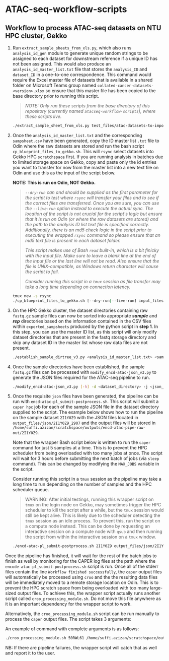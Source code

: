 # ATAC-seq-workflow-scripts

## Workflow to process ATAC-seq datasets on NTU HPC cluster, Gekko

1. Run `extract_sample_sheets_from_xls.py`, which also runs `analysis_id_gen` module to generate unique random strings to be assigned to each dataset for downstream reference if a unique ID has not been assigned. This would also produce an `analysis_id_master_list.txt` file that stores the `analysis_ID` and `dataset_ID` in a one-to-one correspondence. This command would require the Excel master file of datasets that is available in a shared folder on Microsoft Teams group named `collated-cancer-datasets-<version>.xlsx` so ensure that this master file has been copied to the base directory prior to running this script.

    > *NOTE: Only run these scripts from the base directory of this repository (currently named `atacseq-workflow-scripts`), where these scripts live.*

    ```bash
    ./extract_sample_sheet_from_xls.py test_files/atac-datasets-to-import.txt test_files/collated-cancer-datasets-v1.6.xlsx test_output/exported_sampsheets test_files/analysis_id_master_list.txt
    ```

2. Once the `analysis_id_master_list.txt` and the corresponding `sampsheet.csv` have been generated, copy the ID master list `.txt` file to Odin where the raw datasets are stored and run the bash script `cp_blueprint_files_to_gekko.sh`. This will `rsync` select datasets into Gekko HPC `scratchspace` first. If you are running analysis in batches due to limited storage space on Gekko, copy and paste only the id entries you want to transfer for now from the master list into a new text file on Odin and use this as the input of the script below.

    **NOTE: This is run on Odin, NOT Gekko.**

    > *`--dry-run` can and should be supplied as the first parameter for the script to test where `rsync` will transfer your files and to see if the correct files are transferred. Once you are sure, you can use the `--live-run` option instead to execute the actual sync. The location of the script is not crucial for the script's logic but ensure that it is run on Odin (or where the raw datasets are stored) and the path to the analysis ID list text file is specified correctly. Additionally, there is an md5 check logic in the script prior to executing the wrapped `rsync` command so please ensure that an md5 text file is present in each dataset folder.*
    >
    > *This script makes use of Bash `read` built-in, which is a bit finicky with the input file. Make sure to leave a blank line at the end of the input file or the last line will not be read. Also ensure that the file is UNIX-compatible, as Windows return character will cause the script to fail.*
    >
    > *Consider running this script in a `tmux` session as file transfer may take a long time depending on connection latency.*

    ```bash
    tmux new -s rsync
    ./cp_blueprint_files_to_gekko.sh [--dry-run|--live-run] input_files/analysis_id_list.txt > rsync_output.log
    ```

3. On the HPC Gekko cluster, the dataset directories containing raw `fastq.gz` sample files can now be sorted into appropriate ***sample*** and ***rep*** directories based on the information contained in the CSV files within `exported_sampsheets` produced by the python script in **step 1**. In this step, you can use the master ID list, as this script will only modify dataset directories that are present in the fastq storage directory and skip any dataset ID in the master list whose raw data files are not present.

    ```bash
    ./establish_sample_dirtree_v3.py <analysis_id_master_list.txt> <sample_root_directory> <csv_samplesheet_directory>
    ```

4. Once the sample directories have been established, the sample `fastq.gz` files can be processed with `modify_encd-atac-json_v3.py` to generate the JSON files required for the ATAC-seq pipeline to run.

    ```bash
    ./modify_encd-atac-json_v3.py [-h] -d <dataset_directory> -j <json_file_template> -s <sample_sheet_csv> -o <output_path>
    ```

5. Once the requisite `json` files have been generated, the pipeline can be run with `encd-atac-pl_submit-postprocess.sh`. This script will submit a `caper hpc` job for each of the sample JSON file in the dataset directory supplied to the script. The example below shows how to run the pipeline on the sample dataset `2I1Y0Z9` with the JSON files located in `output_files/json/2I1Y0Z9_2907` and the output files will be stored in `/home/suffi.azizan/scratchspace/outputs/encd-atac-pipe-raw-out/2I1Y0Z9`.

    Note that the wrapper Bash script below is written to run the `caper` command for just 5 samples at a time. This is to prevent the HPC scheduler from being overloaded with too many jobs at once. The script will wait for 3 hours before submitting the next batch of jobs (via `sleep` command). This can be changed by modifying the `MAX_JOBS` variable in the script.

    Consider running this script in a `tmux` session as the pipeline may take a long time to run depending on the number of samples and the HPC scheduler queue.

    >WARNING: After initial testings, running this wrapper script on `tmux` on the login node on Gekko, may sometimes trigger the HPC scheduler to kill the script after a while, but the `tmux` session would still be kept alive. This is likely due to the scheduler detecting the `tmux` session as an idle process. To prevent this, run the script on a compute node instead. This can be done by requesting an interactive session on a compute node with `qsub` and then running the script from within the interactive session on a `tmux` window.

    ```bash
    ./encd-atac-pl_submit-postprocess.sh 2I1Y0Z9 output_files/json/2I1Y0Z9_2907 /home/suffi.azizan/scratchspace/outputs/encd-atac-pipe-raw-out/2I1Y0Z9
    ```

Once the pipeline has finished, it will wait for the rest of the batch jobs to finish as well by monitoring for the CAPER log files at the path where the `encode-atac-pl_submit-postprocess.sh` script is run. Once all of the stderr files contain the line `Workflow finished successfully`, the `caper` output files will automatically be processed using `croo` and the the resulting data files will be immediately moved to a remote storage location on Odin. This is to prevent the HPC scratch space from being overloaded with too many large-sized output files. To achieve this, the wrapper script actually runs another script called `croo_processing_module.sh`. Do not move this file anywhere as it is an important dependency for the wrapper script to work.

Alternatively, the `croo_processing_module.sh` script can be run manually to process the `caper` output files. The script takes 3 arguments:

An example of command with complete arguments is as follows:

```bash
./croo_processing_module.sh 50RWL61 /home/suffi.azizan/scratchspace/outputs/encd-atac-pipe-raw-out/50RWL61 /home/suffi.azizan/scratchspace/outputs/atac_croo_out
```

NB: If there are pipeline failures, the wrapper script will catch that as well and report it to the user.
